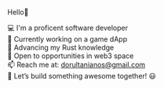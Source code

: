Hello👋 

💻 I'm a proficent software developer<br/>
🔭 Currently working on a game dApp<br/>
🦀 Advancing my Rust knowledge<br/>
🐝 Open to opportunities in web3 space<br/>
📫 Reach me at: dorultanianos@gmail.com<br/>
🚀 Let’s build something awesome together! 😃
